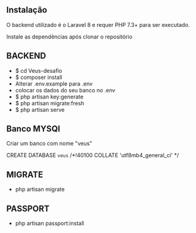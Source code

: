 ## Instalação

O backend utilizado é o Laravel 8 e requer PHP 7.3+ para ser executado.


Instale as dependências após clonar o repositório

## BACKEND
- $ cd Veus-desafio
- $ composer install
- Alterar .env.example para .env 
- colocar os dados do seu banco no .env
- $ php artisan key:generate
- $ php artisan migrate:fresh
- $ php artisan serve


## Banco MYSQl
Criar um banco com nome "veus"

CREATE DATABASE `veus` /*!40100 COLLATE 'utf8mb4_general_ci' */



## MIGRATE
- php artisan migrate



## PASSPORT
- php artisan passport:install